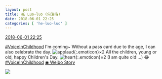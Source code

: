 ```yaml
---
layout: post
title: HE Luo-luo (何洛洛)
date: 2018-06-01 22:25
categories: [ 'he-luo-luo' ]
---
```


<div class="weibo-info">
  <a href="https://weibo.com/6117570574/GjoBfEZtu">2018-06-01 22:25</a>
</div>

[#VoiceInChildhood](http://s.weibo.com/weibo/%23%E7%AB%A5%E5%B9%B4%E5%A5%BD%E5%A3%B0%E9%9F%B3%23) I'm coming~ Without a pass card due to the age, I can also celebrate the day. ![applaud](https://img.t.sinajs.cn/t4/appstyle/expression/ext/normal/6e/2018new_guzhang_org.png){:.emoticon}×2 All the children, young or old, happy Children's Day. ![heart](https://img.t.sinajs.cn/t4/appstyle/expression/ext/normal/8a/2018new_xin_org.png){:.emoticon}×2 (I am quite old …) 😂[#VoiceInChildhood](http://s.weibo.com/weibo/%23%E7%AB%A5%E5%B9%B4%E5%A5%BD%E5%A3%B0%E9%9F%B3%23) [◉ Weibo Story](https://m.weibo.cn/c/story/player?oid=1042151:23135424246227976119546_6)

<!-- more -->

<a href="https://wx3.sinaimg.cn/large/006G0Hz8ly8frw1npo9r8j30f00qojtd.jpg">
  <img class="weibo-pic-preview" src="https://wx3.sinaimg.cn/large/006G0Hz8ly8frw1npo9r8j30f00qojtd.jpg" />
</a>
